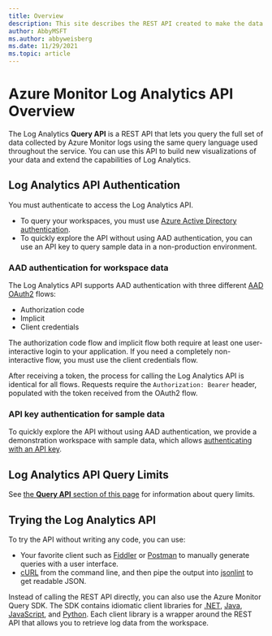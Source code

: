 ```yaml
---
title: Overview
description: This site describes the REST API created to make the data collected by Azure Log Analytics easily available.
author: AbbyMSFT
ms.author: abbyweisberg
ms.date: 11/29/2021
ms.topic: article
---
```

# Azure Monitor Log Analytics API Overview

The Log Analytics **Query API** is a REST API that lets you query the full set of data collected by Azure Monitor logs using the same query language used throughout the service. You can use this API to build new visualizations of your data and extend the capabilities of Log Analytics.

## Log Analytics API Authentication

You must authenticate to access the Log Analytics API. 
- To query your workspaces, you must use [Azure Active Directory authentication](https://azure.microsoft.com/documentation/articles/active-directory-whatis/).
- To quickly explore the API without using AAD authentication, you can use an API key to query sample data in a non-production environment.

### AAD authentication for workspace data

The Log Analytics API supports AAD authentication with three different [AAD OAuth2](/azure/active-directory/develop/active-directory-protocols-oauth-code) flows:
- Authorization code
- Implicit
- Client credentials 

The authorization code flow and implicit flow both require at least one user-interactive login to your application. If you need a completely non-interactive flow, you must use the client credentials flow.

After receiving a token, the process for calling the Log Analytics API is identical for all flows. Requests require the `Authorization: Bearer` header, populated with the token received from the OAuth2 flow.

### API key authentication for sample data

To quickly explore the API without using AAD authentication, we provide a demonstration workspace with sample data, which allows [authenticating with an API key](authentication-authorization.md#authenticating-with-an-api-key).
## Log Analytics API Query Limits
See [the **Query API** section of this page](../../service-limits.md) for information about query limits.
## Trying the Log Analytics API

To try the API without writing any code, you can use:
  - Your favorite client such as [Fiddler](https://www.telerik.com/fiddler) or [Postman](https://www.getpostman.com/) to manually generate queries with a user interface.
  - [cURL](https://curl.haxx.se/) from the command line, and then pipe the output into [jsonlint](https://github.com/zaach/jsonlint) to get readable JSON. 

Instead of calling the REST API directly, you can also use the Azure Monitor Query SDK. The SDK contains idiomatic client libraries for [.NET](/dotnet/api/overview/azure/Monitor.Query-readme), [Java](/java/api/overview/azure/monitor-query-readme), [JavaScript](/javascript/api/overview/azure/monitor-query-readme), and [Python](/python/api/overview/azure/monitor-query-readme). Each client library is a wrapper around the REST API that allows you to retrieve log data from the workspace.